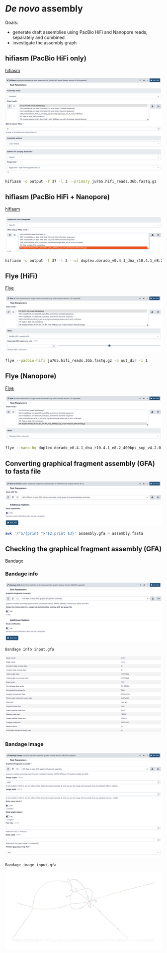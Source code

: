 # *De novo* assembly

Goals:
* generate draft assemblies using PacBio HiFi and Nanopore reads, separately and combined
* investigate the assembly graph

## hifiasm (PacBio HiFi only)

[hifiasm](https://github.com/chhylp123/hifiasm)

![hifiasm_hifi](s2_pic/hifiasm_hifi.png)

```sh
hifiasm -o output -f 37 -l 3 --primary ju765.hifi_reads.3Gb.fastq.gz
```

## hifiasm (PacBio HiFi + Nanopore)

[hifiasm](https://github.com/chhylp123/hifiasm)

![hifiasm_hifi_ont](s2_pic/hifiasm_hifi_ont.png)

```sh
hifiasm -o output -f 37 -l 3 --ul duplex.dorado_v0.4.1_dna_r10.4.1_e8.2_400bps_sup_v4.2.0.chopper_default.fastq.gz --ul-rate 0.2 --ul-tip 6 --primary ju765.hifi_reads.3Gb.fastq.gz
```

## Flye (HiFi)

[Flye](https://github.com/fenderglass/Flye)

![flye_hifi](s2_pic/flye_hifi.png)

```sh
flye --pacbio-hifi ju765.hifi_reads.3Gb.fastq.gz -o out_dir -i 1
```

## Flye (Nanopore)

[Flye](https://github.com/fenderglass/Flye)

![flye_ont](s2_pic/flye_ont.png)

```sh
flye --nano-hq duplex.dorado_v0.4.1_dna_r10.4.1_e8.2_400bps_sup_v4.2.0.chopper_default.fastq.gz -o out_dir -i 1
```

## Converting graphical fragment assembly (GFA) to fasta file

![gfatofasta](s2_pic/gfatofasta_hifiasm.png)

```sh
awk '/^S/{print ">"$2;print $3}' assembly.gfa > assembly.fasta
```

## Checking the graphical fragment assembly (GFA)

[Bandage](https://rrwick.github.io/Bandage/)

### Bandage info

![bandage_info](s2_pic/bandage_info.png)

```sh
Bandage info input.gfa 
```

![bandage_info_result](s2_pic/bandage_info_result.png)

### Bandage image

![bandage_image](s2_pic/bandage_image.png)

```sh
Bandage image input.gfa 
```

![bandage_image_result](s2_pic/bandage_image_result.jpg)
